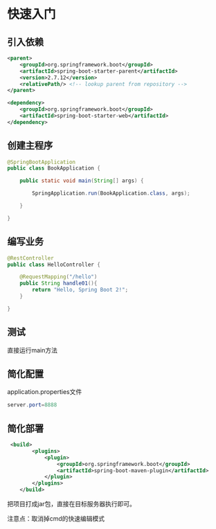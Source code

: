 # 快速入门

## 引入依赖

```xml
<parent>
	<groupId>org.springframework.boot</groupId>
	<artifactId>spring-boot-starter-parent</artifactId>
	<version>2.7.12</version>
	<relativePath/> <!-- lookup parent from repository -->
</parent>

<dependency>
	<groupId>org.springframework.boot</groupId>
	<artifactId>spring-boot-starter-web</artifactId>
</dependency>
```

## 创建主程序

```java
@SpringBootApplication
public class BookApplication {

    public static void main(String[] args) {

        SpringApplication.run(BookApplication.class, args);

    }

}
```

## 编写业务

```java
@RestController
public class HelloController {

    @RequestMapping("/hello")
    public String handle01(){
        return "Hello, Spring Boot 2!";
    }

}
```

## 测试

直接运行main方法

## 简化配置

application.properties文件

```java
server.port=8888
```

## 简化部署

```xml
 <build>
        <plugins>
            <plugin>
                <groupId>org.springframework.boot</groupId>
                <artifactId>spring-boot-maven-plugin</artifactId>
            </plugin>
        </plugins>
    </build>
```

把项目打成jar包，直接在目标服务器执行即可。

注意点：取消掉cmd的快速编辑模式
